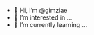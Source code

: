 - 👋 Hi, I’m @gimziae
- 👀 I’m interested in ...
- 🌱 I’m currently learning ...


<!---
gimziae/gimziae is a ✨ special ✨ repository because its `README.md` (this file) appears on your GitHub profile.
You can click the Preview link to take a look at your changes.
--->

